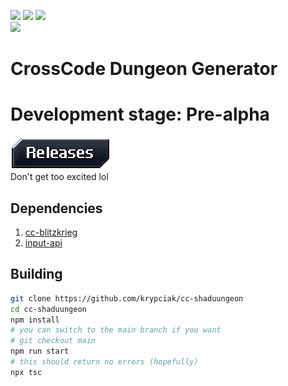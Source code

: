 [![](https://tokei.rs/b1/github/krypciak/cc-shaduungeon?type=typescript&label=TypeScript&style=flat)](https://tokei.rs/b1/github/krypciak/cc-shaduungeon?type=typescript&label=TypeScript&style=flat)
[![](https://tokei.rs/b1/github/krypciak/cc-shaduungeon?type=JSON&label=Json&style=flat)]([https://github.com/krypciak/cc-shaduungeon](https://tokei.rs/b1/github/krypciak/cc-shaduungeon?type=JSON&label=Json&style=flat))
![](https://camo.githubusercontent.com/9ec43a2999c46fd3cc1b546f55dd8d940c7a54c4ef851180cf8e4ff6ee70c504/68747470733a2f2f696d672e736869656c64732e696f2f62616467652f6d6164655f776974685f7061696e5f616e645f737566666572696e672d6666363962343f6c6f676f3d6a617661)  
![](https://camo.githubusercontent.com/e72a64ac219c0f26026a7656c9ac6abf64d1f27e590a73b33e0b068ccc535312/68747470733a2f2f696d672e736869656c64732e696f2f62616467652f574f524b532532304f4e2d4d592532304d414348494e452d79656c6c6f773f7374796c653d666f722d7468652d6261646765)
# CrossCode Dungeon Generator
# Development stage: Pre-alpha


![Realeses](https://github.com/CCDirectLink/organization/blob/master/assets/badges/releases%402x.png)  
Don't get too excited lol

## Dependencies
1. [cc-blitzkrieg](https://github.com/krypciak/cc-blitzkrieg)
2. [input-api](https://github.com/CCDirectLink/input-api)
		

## Building
```bash
git clone https://github.com/krypciak/cc-shaduungeon
cd cc-shaduungeon
npm install
# you can switch to the main branch if you want
# git checkout main
npm run start
# this should return no errors (hopefully)
npx tsc
```
